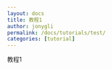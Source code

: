 ```yaml
---
layout: docs
title: 教程1
author: jonygli
permalink: /docs/tutorials/test/
categories: [tutorial]
---
```


教程1